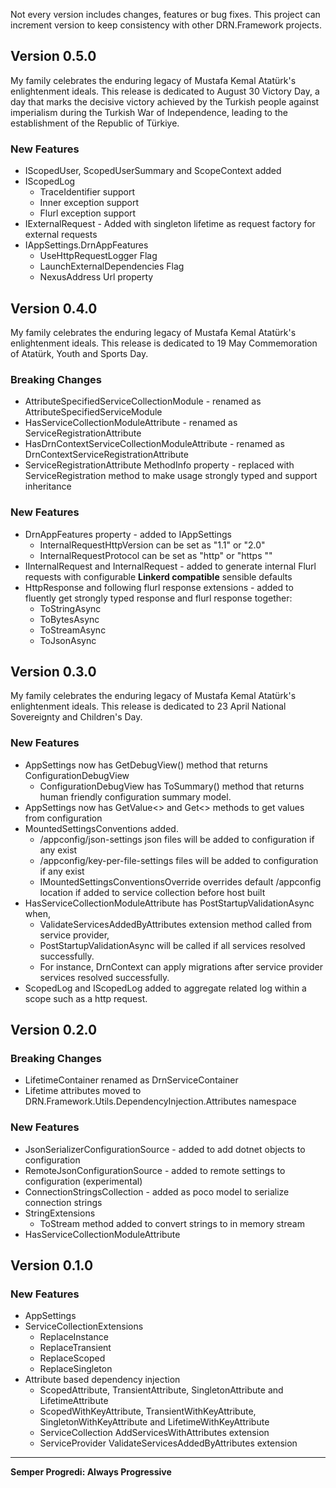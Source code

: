 Not every version includes changes, features or bug fixes. This project can increment version to keep consistency with other DRN.Framework projects.  

## Version 0.5.0

My family celebrates the enduring legacy of Mustafa Kemal Atatürk's enlightenment ideals. This release is dedicated to August 30 Victory Day, a day that marks the decisive victory achieved by the Turkish people against imperialism during the Turkish War of Independence, leading to the establishment of the Republic of Türkiye.

### New Features

* IScopedUser, ScopedUserSummary and ScopeContext added
* IScopedLog
  * TraceIdentifier support
  * Inner exception support 
  * Flurl exception support
* IExternalRequest - Added with singleton lifetime as request factory for external requests
* IAppSettings.DrnAppFeatures 
  * UseHttpRequestLogger Flag
  * LaunchExternalDependencies Flag
  * NexusAddress Url property

## Version 0.4.0

My family celebrates the enduring legacy of Mustafa Kemal Atatürk's enlightenment ideals. This release is dedicated to 19 May Commemoration of Atatürk, Youth and Sports Day.

### Breaking Changes

* AttributeSpecifiedServiceCollectionModule - renamed as AttributeSpecifiedServiceModule
* HasServiceCollectionModuleAttribute - renamed as ServiceRegistrationAttribute
* HasDrnContextServiceCollectionModuleAttribute - renamed as DrnContextServiceRegistrationAttribute
* ServiceRegistrationAttribute MethodInfo property - replaced with ServiceRegistration method to make usage strongly typed and support inheritance

### New Features

* DrnAppFeatures property - added to IAppSettings
  * InternalRequestHttpVersion can be set as "1.1" or "2.0"
  * InternalRequestProtocol can be set as "http" or "https ""
* IInternalRequest and InternalRequest -  added to generate internal Flurl requests with configurable **Linkerd compatible** sensible defaults
* HttpResponse and following flurl response extensions -  added to fluently get strongly typed response and flurl response together:
  * ToStringAsync
  * ToBytesAsync
  * ToStreamAsync
  * ToJsonAsync<TResponse>

## Version 0.3.0

My family celebrates the enduring legacy of Mustafa Kemal Atatürk's enlightenment ideals. This release is dedicated to 23 April National Sovereignty and Children's Day.

### New Features
* AppSettings now has GetDebugView() method that returns ConfigurationDebugView
  * ConfigurationDebugView has ToSummary() method that returns human friendly configuration summary model.
* AppSettings now has GetValue<> and Get<> methods to get values from configuration
* MountedSettingsConventions added.
  * /appconfig/json-settings json files will be added to configuration if any exist
  * /appconfig/key-per-file-settings files will be added to configuration if any exist
  * IMountedSettingsConventionsOverride overrides default /appconfig location if added to service collection before host built
* HasServiceCollectionModuleAttribute has PostStartupValidationAsync when,
  * ValidateServicesAddedByAttributes extension method called from service provider,
  * PostStartupValidationAsync will be called if all services resolved successfully.
  * For instance, DrnContext can apply migrations after service provider services resolved successfully.
* ScopedLog and IScopedLog added to aggregate related log within a scope such as a http request.

## Version 0.2.0

### Breaking Changes

* LifetimeContainer renamed as DrnServiceContainer
* Lifetime attributes moved to DRN.Framework.Utils.DependencyInjection.Attributes namespace

### New Features

* JsonSerializerConfigurationSource - added to add dotnet objects to configuration
* RemoteJsonConfigurationSource - added to remote settings to configuration (experimental)
* ConnectionStringsCollection - added as poco model to serialize connection strings
* StringExtensions
  * ToStream method added to convert strings to in memory stream
* HasServiceCollectionModuleAttribute

## Version 0.1.0

### New Features

* AppSettings
* ServiceCollectionExtensions
  * ReplaceInstance
  * ReplaceTransient
  * ReplaceScoped
  * ReplaceSingleton
* Attribute based dependency injection
  * ScopedAttribute, TransientAttribute, SingletonAttribute and LifetimeAttribute
  * ScopedWithKeyAttribute, TransientWithKeyAttribute, SingletonWithKeyAttribute and LifetimeWithKeyAttribute
  * ServiceCollection AddServicesWithAttributes extension
  * ServiceProvider ValidateServicesAddedByAttributes extension

---

**Semper Progredi: Always Progressive**